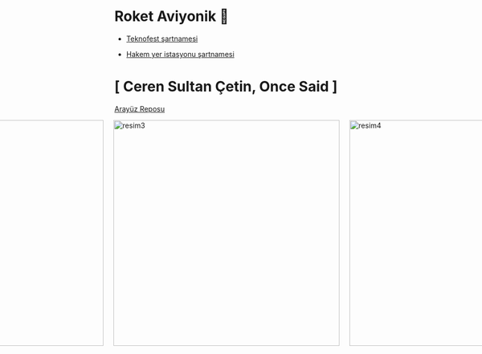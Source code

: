# Roket Aviyonik 🚀

- [Teknofest şartnamesi](https://cdn.teknofest.org/media/upload/userFormUpload/TEKNOFEST-2025_Roket_Yar%C4%B1%C5%9Fmas%C4%B1_%C5%9Eartnamesi_PfkB5.pdf)

- [Hakem yer istasyonu şartnamesi](https://github.com/user-attachments/files/18579452/EK-7_Hakem_Yer_Istasyonu_y52A5.1.docx)
  
# [ Ceren Sultan Çetin, Once Said ] 

[Arayüz Reposu](https://github.com/CerenSultanCETIN/RocketInterface13.git)
<div style="display: flex; justify-content: center; gap: 20px;">
  <a href="https://github.com/user-attachments/assets/b3c92df3-6dc9-4abe-9a28-f702d46e05a6">
    <img src="https://github.com/user-attachments/assets/b3c92df3-6dc9-4abe-9a28-f702d46e05a6" alt="resim1" width="750" />
  </a>
<div style="display: flex; justify-content: center; gap: 20px;">
  <a href="https://github.com/user-attachments/assets/648fd35b-3c85-447b-8fb1-8ce616d4887b">
    <img src="https://github.com/user-attachments/assets/648fd35b-3c85-447b-8fb1-8ce616d4887b" alt="resim1" width="750" />
  </a>


# [ Besma Bakırcı, Once Said ] 

### 🤔🧐 2025_01_31 / ÖTR Rapor incelemesi ve geçmiş raporları inceleme notlarım: 

- Geçen sene finalist olan takım gps için [bunu](https://www.mouser.com.tr/ProductDetail/u-blox/MAX-8Q-0?qs=DPoM0jnrROXs29tEjk5Xmw%3D%3D) kullanmışlar güç tüketimi bakımından daha az olduğu ve daha hızlı güncelleme hızı için bunu kullandıklarını düşünüyordum Mete başkan " Fazla profesyonel bir ürün , Bunu kullanmamız zor olur. Önce elimizdekiyle işi bitirelim sonra geçmeyi deneriz" dedi.
- 

### 🌚🤝 2025_01_29 / Şartname toplantısı sonrası bazı notlar ve sorular:

- İrtifa 
- Enlem
- Boylam

bilgisi olmak zorunda.

- Jireskoptan gelen verinin birinimi dps mi ?
- Ivmenin birimi g-force mudur ?

yoksa başka bir şey olup onu dönüştürmemiz mi gerekir ?

<a href="(https://github.com/user-attachments/assets/f52d8408-84fa-4977-bce8-330be7c3f8ec)">
    <img src="https://github.com/user-attachments/assets/f52d8408-84fa-4977-bce8-330be7c3f8ec" alt="resim7" width="400" />
  </a>

- USB -TTL olan bağlantı nasıl yapacağız onunla ilgili bir araştırma yapılmalı ? 
- yaptığımız form uygulamasını nasıl export edip onu desktop app yapmamız gerekiyor? 

- HYI denilen sistemin com bağlantı ayarları ile ilgili birkaç madde var onu anlamadık.

### 💥🤙 2025.01.27 / GPS ilk kez çalıştı !.. 

bu [kodu](https://github.com/eren-gokce/racoon/blob/main/gpsTest/gpsModuleVakasi.ino) denedik ve çalıştı. Veri aldık ancak şöyle bir durum var , [NMEA DECODER](https://swairlearn.bluecover.pt/nmea_analyser) da çevirmemiz ve o şekilde Latitude, Longitude, Time çıktılarını anlamamız gerekti.

<a href="https://github.com/user-attachments/assets/7f5c361f-0555-460b-aa46-07284a1dbdd8">
  <img src="https://github.com/user-attachments/assets/7f5c361f-0555-460b-aa46-07284a1dbdd8" alt="resim1" width="450" />
</a>
<a href="https://github.com/user-attachments/assets/16cb8f80-afea-4d90-a05c-b67961d86f9f">
  <img src="https://github.com/user-attachments/assets/16cb8f80-afea-4d90-a05c-b67961d86f9f" alt="resim2" width="450" />
</a>
<a href="https://github.com/user-attachments/assets/33fd836e-89a2-4c3f-a062-ecb3575717f9">
  <img src="https://github.com/user-attachments/assets/33fd836e-89a2-4c3f-a062-ecb3575717f9" alt="resim3" width="450" />
</a>
<a href="https://github.com/user-attachments/assets/0d57ecf8-1266-4181-a1d9-74a077fec470">
  <img src="https://github.com/user-attachments/assets/0d57ecf8-1266-4181-a1d9-74a077fec470" alt="resim4" width="450" />
</a>
<details>
   
<summary> Plan Algoritması: GPS Verisinin Alınması, Decode Edilmesi ve Gösterimi </summary>

#### **1. Başlangıç**
- **Arduino'dan NMEA verisi alınması için gerekli seri port ayarlarını yap.**
  - COM port ve baud rate değerlerini belirle.
  - Seri portu açarak Arduino'dan veri okumayı başlat.

---

#### **2. Veri Alımı**
1. **Arduino'dan gelen veriyi seri port üzerinden oku.**
   - Her satırın bir NMEA cümlesi olduğunu varsay.
   - NMEA cümlelerini satır bazında al (ör. `$GPGLL`, `$GPRMC`).

2. **NMEA cümlelerini bir buffer içine kaydet.**
   - Cümle tamamlandığında (satır sonu `\n` görüldüğünde), decode işlemine geç.

---

#### **3. Decode İşlemi**
1. **Filtreleme:**
   - Gelen veriyi kontrol et.
   - Yalnızca `$GPGLL` veya `$GPRMC` cümlelerini işle.

2. **Veri Ayrıştırma:**
   - `NmeaParser` kullanarak cümleleri otomatik decode et.
     - `$GPGLL`: Latitude, Longitude, UTC Time.
     - `$GPRMC`: Latitude, Longitude, UTC Time ve ek olarak hız/yön bilgisi.
   - Ayrıştırılan değerleri geçerli formatta (ondalık derece) hesapla.

3. **Koordinatları Ondalık Dereceye Dönüştür:**
   - Latitude ve Longitude değerlerini derece/dakika formatından ondalık dereceye çevir.

---

#### **4. Arayüz Güncellemesi**
1. **Enlem, boylam ve zamanı arayüzde göster:**
   - Latitude, Longitude ve Time bilgilerini bir `TextBox` veya `Label` içinde güncelle.

2. **Harita Güncellemesi:**
   - Harita üzerindeki mevcut marker'ı temizle.
   - Yeni Latitude ve Longitude değerleriyle bir marker ekle.
   - Haritayı marker’ın bulunduğu konuma merkezle.

---

#### **5. Verilerin Yedeklenmesi**
1. **Ayrıştırılan tüm verileri bir CSV dosyasına yaz.**
   - Dosya mevcut değilse, başlık satırı ekle: `Latitude,Longitude,Time`.
   - Yeni bir veri alındığında, bu veriyi dosyaya ekle:
     ```
     Latitude, Longitude, Time
     39.968672, 32.743390, 13:45:16
     ```

2. **Veri güvenliği için dosya işlemlerini doğru yönet:**
   - Dosya açıkken hatalardan korunmak için try-catch bloğu kullan.

---

#### **6. Anlık Konum Takibi**
1. **Yeni veri geldiğinde mevcut veriyi geçersiz kıl:**
   - Haritada yalnızca en güncel veriyi göster.
   - Haritayı sürekli yeni gelen veriyle güncelle.

2. **Daha önce gelen tüm verileri CSV dosyasına sakla:**
   - Harita güncellenirken eski veriler kaybolmaz, yalnızca yedeklenir.

---

#### **7. Hata Yönetimi**
1. **Seri Port:**
   - Port açık değilse kullanıcıyı uyar ve programı durdur.
   - Hatalı port seçimi yapılırsa, kullanıcıya uygun mesaj göster.

2. **Decode İşlemi:**
   - Geçersiz bir NMEA cümlesi gelirse, işlemi atla ve bir sonraki satıra geç.

3. **Dosya İşlemleri:**
   - CSV dosyasına yazarken oluşabilecek hataları yönet.

---

#### **8. Programın Sonlandırılması**
- Seri port bağlantısını kapat.
- Haritayı son gösterilen konumda bırak.
- Yedeklenen veriler CSV dosyasında eksiksiz bir şekilde bulunmalı.

---

### **Algoritma Akışı**

```plaintext
Başla
↓
Seri portu aç ve GPS modülünden veri al
↓
Her satırı oku:
    Eğer `$GPGLL` veya `$GPRMC` ile başlıyorsa:
        → NmeaParser kullanarak veriyi ayrıştır
        → Latitude, Longitude ve UTC Time bilgilerini çıkar
        → Koordinatları ondalık dereceye dönüştür
        → Arayüzü güncelle: Enlem, Boylam ve Zaman bilgilerini göster
        → Haritada konumu güncelle: Marker ekle ve haritayı merkeze al
        → Veriyi `gps_data.csv` dosyasına yedekle
    Değilse:
        → Bir sonraki satıra geç
↓
Yeni veri geldikçe işlemi tekrarla
↓
Hata varsa kullanıcıyı bilgilendir
↓
Program sonlandırıldığında:
    → Seri portu kapat
    → Haritayı ve CSV dosyasını kaydet
Bitti
```

---

</details>

<details><summary>Plan: Seri Porttan Gelen NMEA Verisini Otomatik Decode Etme ve İşleme </summary>
   
###### **1. Gerekenler**
- **Kütüphaneler:**
  1. **NmeaParser**:
     - NMEA verilerini otomatik olarak ayrıştırmak için kullanılır.
     - `$GPGLL`, `$GPRMC`, `$GPGGA` gibi standart NMEA cümlelerini destekler.
     - **Yükleme:** 
       ```bash
       Install-Package NmeaParser
       ```
  2. **GMap.NET**:
     - Harita üzerinde konum göstermek için kullanılır.
     - Google Maps, OpenStreetMap gibi sağlayıcılardan veri alır.

- **Donanım:**
  - Arduino + GPS modülü
  - Bilgisayara USB ile bağlı Arduino cihazı

---

###### **2. Uygulama Akışı**

1. **Seri Porttan Veri Alımı:**
   - Arduino, GPS modülünden aldığı NMEA cümlelerini seri port üzerinden bilgisayara gönderir.
   - C# uygulaması, bu verileri seri port dinleyicisiyle alır.

2. **NMEA Verisinin Decode Edilmesi:**
   - Tüm NMEA cümleleri `NmeaParser` ile işlenir.
   - `$GPGLL` veya `$GPRMC` cümlelerinden:
     - **Latitude** (Enlem),
     - **Longitude** (Boylam),
     - **UTC Time** bilgileri ayrıştırılır.

3. **Harita Üzerinde Gösterim:**
   - Ayrıştırılan Latitude ve Longitude bilgileri, **GMap.NET** kullanılarak harita üzerinde marker (işaretleyici) olarak gösterilir.
   - Harita, yeni konuma göre merkezlenir.

4. **Verilerin Yedeklenmesi:**
   - Decode edilen tüm veriler, bir CSV dosyasına şu formatta kaydedilir:
     ```
     Latitude, Longitude, Time
     ```

---

###### **3. Teknik Detaylar**

##### **A. NMEA Verisini Decode Etme**
1. **$GPGLL Cümlesi:**
   - **Format:** `$GPGLL,<latitude>,<N/S>,<longitude>,<E/W>,<UTC time>,<status>,<checksum>`
   - Örnek:
     ```
     $GPGLL,3958.12035,N,03244.60339,E,134516.00,A*61
     ```
   - Ayrıştırılacak Değerler:
     - `Latitude`: 39°58.12035' N → 39.96867267
     - `Longitude`: 32°44.60339' E → 32.74339065
     - `UTC Time`: 13:45:16

2. **$GPRMC Cümlesi:**
   - **Format:** `$GPRMC,<UTC time>,<status>,<latitude>,<N/S>,<longitude>,<E/W>,<speed>,<course>,<date>,...`
   - Örnek:
     ```
     $GPRMC,134517.00,A,3958.12036,N,03244.60344,E,0.601,,270125,,,A*74
     ```
   - Ek olarak:
     - Hız bilgisi `speed` ve yön bilgisi `course` ayrıştırılabilir.

3. **Ondalık Dereceye Dönüştürme:**
   - Derece/Dakika formatını ondalık dereceye dönüştürmek için:
     ```csharp
     private double ConvertToDecimal(string degreeString, string direction)
     {
         double degrees = double.Parse(degreeString.Substring(0, 2));
         double minutes = double.Parse(degreeString.Substring(2));
         double decimalDegrees = degrees + (minutes / 60);

         if (direction == "S" || direction == "W")
             decimalDegrees *= -1;

         return decimalDegrees;
     }
     ```

---

###### **B. Haritada Gösterim**
1. **GMap.NET Harita Ayarları:**
   ```csharp
   private void InitializeMap()
   {
       gMapControl1.MapProvider = GMapProviders.GoogleMap; // Harita sağlayıcı
       GMaps.Instance.Mode = AccessMode.ServerOnly;
       gMapControl1.Position = new PointLatLng(39.92077, 32.85411); // Başlangıç pozisyonu
       gMapControl1.MinZoom = 1;
       gMapControl1.MaxZoom = 20;
       gMapControl1.Zoom = 15;

       markersOverlay = new GMapOverlay("markers");
       gMapControl1.Overlays.Add(markersOverlay);
   }

   private void UpdateMap(double latitude, double longitude)
   {
       markersOverlay.Markers.Clear(); // Eski markerları temizle
       PointLatLng point = new PointLatLng(latitude, longitude);
       GMarkerGoogle marker = new GMarkerGoogle(point, GMarkerGoogleType.red_dot);
       markersOverlay.Markers.Add(marker);
       gMapControl1.Position = point;
   }
   ```

2. **Marker Güncelleme:**
   - Yeni konum geldiğinde marker haritada güncellenir ve harita otomatik olarak merkezlenir.

---

##### **C. Verilerin Yedeklenmesi**
1. **CSV Formatında Kaydetme:**
   ```csharp
   private void SaveToCsv(double latitude, double longitude, string utcTime)
   {
       string filePath = "gps_data.csv";

       if (!File.Exists(filePath))
       {
           File.WriteAllText(filePath, "Latitude,Longitude,Time\n"); // Başlık satırı
       }

       File.AppendAllText(filePath, $"{latitude},{longitude},{utcTime}\n");
   }
   ```

2. **Her Yeni Veri Geldiğinde Kaydetme:**
   - `$GPGLL` veya `$GPRMC` cümlesi decode edildikten sonra, bu fonksiyon çağrılır.

---

##### **4. Özet**
- **Kütüphaneler:**
  1. `NmeaParser`: NMEA cümlelerini decode etmek için.
  2. `GMap.NET`: Harita üzerinde konum göstermek için.

- **Uygulama Akışı:**
  1. Arduino’dan seri port üzerinden NMEA verileri alınır.
  2. `$GPGLL` veya `$GPRMC` cümleleri filtrelenir.
  3. Latitude, Longitude ve Time bilgileri ayrıştırılır.
  4. Decode edilen veriler:
     - Harita üzerinde marker olarak gösterilir.
     - `gps_data.csv` dosyasına kaydedilir.
</details>
<details>

<summary> Örnek kod GPT: </summary>

using System;
using System.IO.Ports;
using System.Windows.Forms;
using GMap.NET;
using GMap.NET.MapProviders;
using GMap.NET.WindowsForms;
using GMap.NET.WindowsForms.Markers;
using System.IO;
using NmeaParser;
using NmeaParser.Messages;
public partial class MainForm : Form
{
    private SerialPort serialPort;
    private GMapOverlay markersOverlay;

    public MainForm()
    {
        InitializeComponent();
        InitializeMap();
    }

    // 1. Harita Başlangıç Ayarları
    private void InitializeMap()
    {
        gMapControl1.MapProvider = GMapProviders.GoogleMap; // Google Maps sağlayıcı
        GMaps.Instance.Mode = AccessMode.ServerOnly;
        gMapControl1.Position = new PointLatLng(39.92077, 32.85411); // Ankara başlangıç pozisyonu
        gMapControl1.MinZoom = 1;
        gMapControl1.MaxZoom = 20;
        gMapControl1.Zoom = 15;

        markersOverlay = new GMapOverlay("markers");
        gMapControl1.Overlays.Add(markersOverlay);
    }

    // 2. Seri Port Bağlantısını Aç
    private void btnConnect_Click(object sender, EventArgs e)
    {
        serialPort = new SerialPort
        {
            PortName = cmbPorts.Text, // Kullanıcıdan seçilen COM port
            BaudRate = 9600,
            DataBits = 8,
            Parity = Parity.None,
            StopBits = StopBits.One
        };

        serialPort.DataReceived += SerialPort_DataReceived; // Veri geldiğinde tetiklenecek
        serialPort.Open();
        MessageBox.Show("Bağlantı Başarılı!");
    }

    // 3. Seri Port Bağlantısını Kapat
    private void btnDisconnect_Click(object sender, EventArgs e)
    {
        if (serialPort != null && serialPort.IsOpen)
        {
            serialPort.Close();
            MessageBox.Show("Bağlantı Kapatıldı!");
        }
    }

    // 4. Seri Port Üzerinden Veri Al
    private void SerialPort_DataReceived(object sender, SerialDataReceivedEventArgs e)
    {
        string nmeaData = serialPort.ReadLine();
        try
        {
            var message = NmeaMessage.Parse(nmeaData); // NmeaParser ile ayrıştırma

            if (message is Gll gll) // Eğer $GPGLL mesajı geldiyse
            {
                ProcessGllMessage(gll);
            }
            else if (message is Rmc rmc) // Eğer $GPRMC mesajı geldiyse
            {
                ProcessRmcMessage(rmc);
            }
        }
        catch (Exception ex)
        {
            Console.WriteLine($"Decode hatası: {ex.Message}");
        }
    }

    // 5. GPGLL Mesajını İşle
    private void ProcessGllMessage(Gll gll)
    {
        double latitude = gll.Latitude;
        double longitude = gll.Longitude;
        string time = gll.Time.ToString();

        // Arayüz Güncelle
        UpdateUI(latitude, longitude, time);

        // Haritada Göster
        UpdateMap(latitude, longitude);

        // CSV'ye Kaydet
        SaveToCsv(latitude, longitude, time);
    }

    // 6. GPRMC Mesajını İşle
    private void ProcessRmcMessage(Rmc rmc)
    {
        double latitude = rmc.Latitude;
        double longitude = rmc.Longitude;
        string time = rmc.FixTime.ToString();

        // Arayüz Güncelle
        UpdateUI(latitude, longitude, time);

        // Haritada Göster
        UpdateMap(latitude, longitude);

        // CSV'ye Kaydet
        SaveToCsv(latitude, longitude, time);
    }

    // 7. Arayüzü Güncelle
    private void UpdateUI(double latitude, double longitude, string time)
    {
        this.Invoke((MethodInvoker)delegate
        {
            txtLatitude.Text = latitude.ToString("F6");
            txtLongitude.Text = longitude.ToString("F6");
            txtTime.Text = time;
        });
    }

    // 8. Haritayı Güncelle
    private void UpdateMap(double latitude, double longitude)
    {
        markersOverlay.Markers.Clear(); // Önceki markerları temizle
        PointLatLng point = new PointLatLng(latitude, longitude);
        GMarkerGoogle marker = new GMarkerGoogle(point, GMarkerGoogleType.red_dot);
        markersOverlay.Markers.Add(marker);
        gMapControl1.Position = point;
    }

    // 9. CSV Dosyasına Kaydet
    private void SaveToCsv(double latitude, double longitude, string utcTime)
    {
        string filePath = "gps_data.csv";

        if (!File.Exists(filePath))
        {
            File.WriteAllText(filePath, "Latitude,Longitude,Time\n"); // Başlık satırı
        }

        File.AppendAllText(filePath, $"{latitude},{longitude},{utcTime}\n");
    }
}


</summary>
</details>

----

<details>
   <summary>Yazılım ve Donanım Arasındaki Haberleşme Mantığını anlamak için yaptığım deneylerin döküman repoları :  </summary>
(about one month ago)

1. [LedBlinkingCsharpArduino](https://github.com/besmabakirci1/LedBlinkingCsharpArduino/tree/main)
2. [Real-Time-Data-Visualization-with-BMP280-and-cSharp](https://github.com/besmabakirci1/Real-Time-Data-Visualization-with-BMP280-and-cSharp/tree/master)
--
</details>
<details>
<summary> 2025_01_07 / versiyon hatası ve çalışmayan GPS </summary> 

🕙09:00-15:28

groundStation.cs 26th line there is "private GMapControl gmapcontrol = new ; " line getting unhendeled exception error aldığımız hatayı bir türlü çözemedik versiyon hatasından kaynaklı bir exception error alıyoruz gpt sorduk araştırdık diğer insanların yaptığı repoları inceledim lakin işe yarar bir çıktı alamadık.

Bulduğumuz işe yarayabilir repolar :
------------------------------------
- [1.REPO](https://github.dev/noant/Lazurite/blob/f8575b9de67a86cb28040c8db34052900a726641/Lazurite/LazuriteUI.Windows.Main/Statistics/Views/GeolocationViewImplementation/LocationsView.xaml.cs#L27#L68)
- [2.REPO](https://github.dev/AliFlux/VectorTileRenderer/blob/b76ccdd010bb1f6b6a8c749d8c0f261977013a20/Gmap.Demo.WinForms/Form1.cs#L16#L40)
- [3.REPO](https://github.dev/disdain13/PokeRoadie/blob/d40914458baf29796c5d31ba5e2cfe703d536ca3/PokeRoadie/Forms/MainForm.cs#L20#L47)

   Alınan Hata : Could not load type 'GMap.NET.Singleton`1' from assembly 'GMap.NET.Core, Version=2.1.6.0, Culture=neutral, PublicKeyToken=b85b9027b614afef'
      NOT : Hata .Net uzantılı bir proje oluşturduğumuzda giderildi. Ceren Hanıma sevgilerimizle :) 

Gps satın almıştım onu denemeye çalıştık ama açık havada olması gerektiğinden olumlu bir çıktı alamadık, çalışıp çalışmadığını bilmiyoruz.
   
🕞 15:30-18:28  

Yanıp sönmeye başladı ama hiç bir şey yazdırmıyo
Sinyal kontolü için bunu denedim Rx Tx değiştirip 10 11 yaptım.
Rx Tx 10 (eskiden 3 yaptim calismadi port okuyor ama yok ) 
Tx Rx 11 (eskiden 4 yaptim calismadi port okuyor ama yok)
Gnd Gnd
Vcc 5v 

dışarda çok beklememe rağmen çalışmadı, bir yerlerim dondu :/ sağlık olsun ne yapalım efenim.. yarın terasta deneyeceğiz cerenle :) umarım olur.

[Gps Module Vakası Repom](https://github.com/besmabakirci1/gpsModuleVakasi/tree/main)
</details>

<details> <summary> Alternatif Modül</summary> 
2025_01_25/27

GPS için araştırma sürecine girdim ancak araştırırken birkez daha aldığım GPS modülunu denemeye karar verdim, başka bir kodla EKTEDİR, Cerendeydi GPS getirdi bende test için eve getirdim. Pazartesi günü Yusuf ve Şenol hocalarla konuşmak için gideceğim Ömer de eşlik edecek inşallah o güne kadar detaylı bir GPS modül araştırma raporlamasını yapmış olur test etmiş olurum yeni kodu umarım lock olur. 

- [NEO-6M GPS MODÜL ile konum, hız, irtifa, tarih bilgisi alma | ESP VE ARDUİNO | TİNYGPS++ LİBRARY](https://www.youtube.com/watch?v=yDfn9ZEc5MA)
- [Videodaki verilen kod](https://drive.google.com/drive/folders/1Ig9ccjL5o0V9VCOxEw0sJ4Tpg6B3VTsB)
- [TinyGPS++ Library](https://github.com/mikalhart/TinyGPSPlus?tab=readme-ov-file)

--
{Elimizdeki GY-NEO6MV2 GPS Modülü}
Roket takımları genelde Adafruit Ultimate GPS Modülü veya elimizdeki GY-NEO6MV2 GPS Modülünü kullanmış 
benim beğendiğim  u-blox NEO-M8N-0 

Alternatif Modüller :
-----------------------------

Adafruit Ultimate GPS 

[ Adafruit Ultimate GPS Breakout - 66 channel w/10 Hz updates: Bu modül, yüksek hassasiyetli GPS verileri sağlar ve 10 Hz'e kadar güncelleme hızı sunar. Ayrıca, dahili veri kaydedici ve antene sahiptir.
](https://www.adafruit.com/product/5440)
----------------------------------------------------- --------
[ Adafruit Ultimate GPS Breakout with GLONASS + GPS - PA1616D: Bu model, hem GPS hem de GLONASS uydu sistemlerini destekler, bu sayede daha hızlı ve hassas konum belirleme imkanı sunar.](https://www.adafruit.com/product/746?utm_source=chatgpt.com)

Ublox GYGPSV1 NEO-8M GPS Modülü:
1. [Ublox GY-GPSV3 NEO-8M M8N GPS Modülü](https://www.robocombo.com/ublox-gy-gpsv3-neo-8m-m8n-gps-modulu--3196) 472,56 ₺


2. [u-blox NEO-M8N-0](https://www.mouser.com.tr/ProductDetail/u-blox/NEO-M8N-0?qs=zW32dvEIR3unZhZI0KRbew%3D%3D
)[DataSheet](https://www.mouser.com.tr/datasheet/2/1025/NEO_M8_FW3_DataSheet_UBX_15031086-3180589.pdf)


Beitian BN-220 GPS Modülü
1. [AddictiveRC](https://shop.addictiverc.com/products/beitian-bn-220-gps-module-3-6v-5-5v-ttl-level-dual-gnss-module-built-in-led-flash-for-rc-fpv-drone) $20

2. [AMAZON](https://www.amazon.com.tr/Rordigo-HMC5883-Glonass-Kurulum-Kullan%C4%B1m/dp/B0D37YDZNM) 845 ₺
   
3. [Beitian Dual BN-220 GPS GLONASS Anten Modülü TTL Seviye RC Drone Uçak](https://www.elecbee.com/tr-592-GPS-Module/tr-17610-Beitian-Dual-BN-220-GPS-GLONASS-Antenna-Module-TTL-Level-RC-Drone-Airplane 
)$17,59

4. [Tyro119 RC Drone FPV Yarışı için Beitian BN-220T GPS Modülü Çift Modülü](https://www.elecbee.com/tr-617-module-board/tr-17651-Beitian-BN-220T-GPS-Module-Dual-Module-for-Tyro119-RC-Drone-FPV-Racing) $14,32

Ublox ZED-F9P RTK GPS Modülü

-------------------------------------
başka gps modüllerine burdan bakabiliriz : 
https://www.mouser.com.tr/c/embedded-solutions/wireless-rf-modules/gnss-gps-modules/

</details>


# [ Ömer Faruk Çift & Berru Erkul, Once Said ] 

## ⚡️ Roket Uçuş Algoritması Açıklaması
### FLOWCHART ÖTR İÇİN 
![Uploading ötr için.drawio (1).png…]()



### FLOWCHART Bizim için
![roketcimms drawio](https://github.com/user-attachments/assets/66848fb9-5c2b-4711-82d9-dc0a1c9d0c85)




### Kütüphaneler
Kodda kullanılan temel kütüphaneler şunlardır:

- `Adafruit_MPU6050.h`: **MPU6050** ivmeölçer ve jiroskop sensörü için Adafruit kütüphanesi.
- `Adafruit_BMP280.h`: **BMP280** barometrik basınç sensörü için Adafruit kütüphanesi.
- `Adafruit_Sensor.h`: Adafruit'in sensör arabirimi.
- `Wire.h`: **I2C** haberleşme için kullanılan kütüphane.
- `SPI.h`: **SPI** haberleşme kütüphanesi.

## Değişkenler ve Kalman Filtresi

<details> <summary> Değişkenler </summary>
  
```cpp
float Q = 0.001; // Süreç gürültü kovaryansı
float R = 0.03;  // Ölçüm gürültü kovaryansı
float P = 1;     // Hata kovaryansı
float K;         // Kalman kazancı
float filteredX = 0, filteredY = 0, filteredZ = 0;
float axOffset = 0, ayOffset = 0, azOffset = 0;
float gxOffset = 0, gyOffset = 0, gzOffset = 0;
float baseAltitude = 0;
float h = bmp.readAltitude(1030.9);
float a = sqrt(pow(axOffset, 2) + pow(ayOffset, 2) + pow(azOffset, 2));
```

- **Kalman Filtresi** kullanılarak sensör verileri gürültüden arındırılır.
- **Kovaryans**, iki değişkenin birbirleriyle nasıl değiştiğini ölçen bir istatistiksel değerdir; pozitifse aynı yönde, negatifse ters yönde değiştiklerini gösterir.
</details>


<details> <summary> Kalman Filtre Fonksiyonu </summary>

  ```cpp
float applyKalmanFilter(float measurement, float &estimate) {
    P += Q;
    K = P / (P + R);
    estimate = estimate + K * (measurement - estimate);
    P *= (1 - K);
    return estimate;
}
```

- `applyKalmanFilter` fonksiyonu, ölçülen veriyi süzerek daha doğru bir tahmin üretir.

</details>

## Sensör Kalibrasyonu
<details> <summary> Sensör Kalibrasyon Kodu </summary>

```cpp
void sensorKalibrasyonu() {
    Serial.println("Sensör kalibrasyonu başlatılıyor");
    sensors_event_t a, g, temp;
    int calibrationLoops = 1000;

    for (int i = 0; i < calibrationLoops; i++) {
        mpu.getEvent(&a, &g, &temp);
        axOffset += a.acceleration.x;
        ayOffset += a.acceleration.y;
        azOffset += a.acceleration.z;
        gxOffset += g.gyro.x;
        gyOffset += g.gyro.y;
        gzOffset += g.gyro.z;
        delay(5);
    }

    axOffset /= calibrationLoops;
    ayOffset /= calibrationLoops;
    azOffset /= calibrationLoops;
    gxOffset /= calibrationLoops;
    gyOffset /= calibrationLoops;
    gzOffset /= calibrationLoops;
    baseAltitude = bmp.readAltitude(1030.9);
    Serial.println("Kalibrasyon tamamlandı.");
}
```
- Sensör verilerinin **ortalaması** alınarak **gürültü azaltılır**.
- **MPU6050** ve **BMP280** için referans değerler belirlenir.
  
</details>

## MPU ve BMP Kontrol Fonksiyon

<details><summary> MPU ve BMP Kontrol Fonksiyon Kodu </summary>
  
Bu fonksiyonlar **MPU6050** ve **BMP280** sensörlerinin çalışıp çalışmadığını kontrol eder.

```cpp
void MPU() {
    for (int i=0; i<3; i++) {
        if (!mpu.begin()) {
            Serial.println("Failed to find MPU6050 chip");
            MPU(); // Çalışmazsa tekrar başlat
        }
    }
    Serial.println("MPU çalışmaya hazır");
}
```

```cpp
void BMP() {
    unsigned status = bmp.begin(0x76);
    for (int i=0; i<3; i++) {
        if (!status) {
            Serial.println(F("BMP280 sensörü bulunamadı!"));
            while (1) delay(10);
        }
    }
}
```
</details>


## Uçuş Algoritması Fonksiyonları

<details><summary> roketHareketEtmiyor, LiffOff , Apogee , Paraşüt Açılma Kontrolü , Roket Yere İndiğinde Kontrol </summary>

### Roket Hareket Etmezse
```cpp
void roketHareketEtmiyor() {
    if(h==){
    axOffset = sensor.acceleration.x;//offsetleri sabitliyoruz değer alınmıyo
    ayOffset = sensor.acceleration.y;
    azOffset = sensor.acceleration.z;
    gxOffset = sensor.gyro.x;
    gyOffset = sensor.gyro.y;
    gzOffset = sensor.gyro.z;
}
    else{ // uçmaya başlarsa kalibrasyondaki ofsetleri bir kere alıp devam ediyoruz sensor kalibrasyonundaki kod
        mpu.getEvent(&a, &g, &temp);
        axOffset += a.acceleration.x;
        ayOffset += a.acceleration.y;
        azOffset += a.acceleration.z;
        gxOffset += g.gyro.x;
        gyOffset += g.gyro.y;
        gzOffset += g.gyro.z;
        delay(500);

    axOffset /= calibrationLoops;
    ayOffset /= calibrationLoops;
    azOffset /= calibrationLoops;
    gxOffset /= calibrationLoops;
    gyOffset /= calibrationLoops;
    gzOffset /= calibrationLoops;

    referansYukseklik = bmp.readAltitude(1030.9); // Referans yükseklik alınması
    }
```
 Eğer roket kalibrasyonu tamamladıktan sonra uçuşa geçmezse uygulanacak tarife   
 
### Liff Off 

```cpp
void LiffOff(){// Başlangıç noktası

for (int i=0; i<3; i++){
  if (h>referansYukseklik && a> kalibrasyondan alınan ivme){// ivmeyi bilemedik 
    delay(100);
  }
  else {
    roketHareketEtmiyor();
    delay(10000);
    LiffOff();
  }
}
  Serial.println("ucus saglandi");
}
}
```
 Roketin belirli bir yükseklik ve ivme eşiğini geçtiğinde uçuş moduna geçtiğini belirler.


### Apogee (Tepe Noktası)
  
```cpp
void apogee() {
    for (int i=0; i<3; i++) {
        if (pitch < 0 && dikey hız <= 0 && h1 < h2) {
            delay(500);
        } else {
            delay(500);
            apogee();
        }
    }
    Serial.println("Apogee ulaşıldı");
}
```
 Roketin **apogee'ye ulaştığını** kontrol eder.
  
### Paraşüt Açılma Kontrolü

  ```cpp
void parasut2() {
    for (int i=0; i<3; i++) {
        if (400 < h && h < 600) {
            delay(500);
        } else {
            delay(500);
            parasut2();
        }
    }
    Serial.println("İkinci paraşüt açılabilir");
}
```

 **400m ile 600m** arasında ikinci paraşütün açılmasına izin verir.
  

### Roket Yere İndiğinde Kontrol  
  
```cpp
void alcalmaKontrol() {
    for (int i=0; i<3; i++) {
        if (h1 == h2 && dikey hız == 0 && a == 0) {
            delay(500);
        } else {
            delay(500);
            alcalmaKontrol();
        }
    }
    Serial.println("Roket yerde, GPS verisi alın");
}
```


</details>

## Ana `setup` ve `loop`
  
### `setup` Fonksiyonu
- Sensörleri başlatır.
- Kalibrasyon işlemlerini gerçekleştirir.
- `MPU`, `BMP`, `GPS` ve `lora` modüllerini kontrol eder.

### `loop` Fonksiyonu
- **MPU6050** ve **BMP280**'den verileri okur ve **Kalman filtresi** uygular.
- Uçuşun her aşamasını denetleyerek **uçuş kontrolü**, **apogee**, **paraşüt açılma** ve **iniş kontrolü** fonksiyonlarını çalıştırır.
- Roketin yere indiğinde GPS verisini kaydeder.

## 🪡 EEPROM, **GPS** ve **LoRa** modüllerinin entegrasyonu daha sonra eklenecek.

# [ Eren Gökçe, Once Said ] 

## [Yaptıklarımı not aldığım link](https://docs.google.com/document/d/1Ugchummm-yzFRAeQpJfb2bQv5UT_bcpwTwR8XtCUR0M/edit?usp=sharing)

